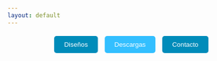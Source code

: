 ```yaml
---
layout: default
---
```

<p align="center">
  <a href="./disenos.html" style="text-decoration: none;">
    <button style="padding: 10px 20px; margin: 5px; background-color: #008CBA; color: white; border: none; border-radius: 5px;">Diseños</button>
  </a>
  <a href="./descargas.html" style="text-decoration: none;">
    <button style="padding: 10px 20px; margin: 5px; background-color: #33BFFF; color: white; border: none; border-radius: 5px;">Descargas</button>
  </a>
  <a href="./contacto.html" style="text-decoration: none;">
    <button style="padding: 10px 20px; margin: 5px; background-color: #008CBA; color: white; border: none; border-radius: 5px;">Contacto</button>
  </a>
</p>

<body>
    <div id="container"></div>
    <script src="https://cdn.jsdelivr.net/npm/three@0.152.2/build/three.min.js"></script>
    <script src="https://cdn.jsdelivr.net/npm/three@0.152.2/examples/js/loaders/GLTFLoader.js"></script>
    <script>
        // Escena, cámara y renderizador
        const container = document.getElementById('container');
        const scene = new THREE.Scene();
        const camera = new THREE.PerspectiveCamera(75, window.innerWidth / window.innerHeight, 0.1, 1000);
        const renderer = new THREE.WebGLRenderer();
        renderer.setSize(window.innerWidth, window.innerHeight);
        container.appendChild(renderer.domElement);

        // Cargar el modelo GLTF
        const loader = new THREE.GLTFLoader();
        loader.load(
            'path/to/your/model.glb', // Reemplaza con la ruta de tu archivo GLB
            (gltf) => {
                scene.add(gltf.scene);
                animate();
            },
            undefined,
            (error) => {
                console.error(error);
            }
        );

        camera.position.z = 5;

        // Animación
        function animate() {
            requestAnimationFrame(animate);
            renderer.render(scene, camera);
        }

        // Ajustar el tamaño del renderizador al cambiar el tamaño de la ventana
        window.addEventListener('resize', () => {
            camera.aspect = window.innerWidth / window.innerHeight;
            camera.updateProjectionMatrix();
            renderer.setSize(window.innerWidth, window.innerHeight);
        });
    </script>
</body>